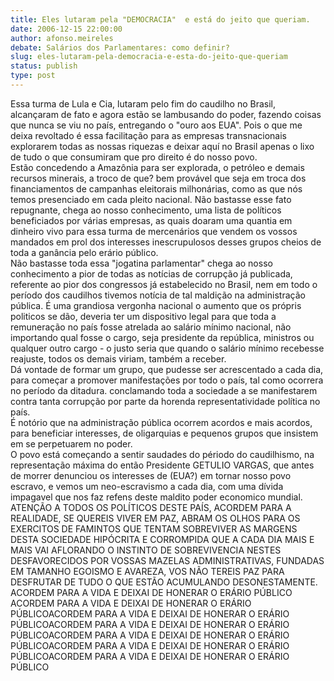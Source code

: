 ```yaml
---
title: Eles lutaram pela "DEMOCRACIA"  e está do jeito que queriam.
date: 2006-12-15 22:00:00
author: afonso.meireles
debate: Salários dos Parlamentares: como definir?
slug: eles-lutaram-pela-democracia-e-esta-do-jeito-que-queriam
status: publish 
type: post
---
```


Essa turma de Lula e Cia, lutaram pelo fim do caudilho no Brasil, alcançaram de fato e agora estão se lambusando do poder, fazendo coisas que nunca se viu no país, entregando o "ouro aos EUA". Pois o que me deixa revoltado é essa facilitação para as empresas transnacionais explorarem todas as nossas riquezas e deixar aquí no Brasil apenas o lixo de tudo o que consumiram que pro direito é do nosso povo.  
Estão concedendo a Amazônia para ser explorada, o petróleo e demais recursos minerais, a troco de que? bem provável que seja em troca dos financiamentos de campanhas eleitorais milhonárias, como as que nós temos presenciado em cada pleito nacional. Não bastasse esse fato repugnante, chega ao nosso conhecimento, uma lista de políticos beneficiados por várias empresas, as quais doaram uma quantia em dinheiro vivo para essa turma de mercenários que vendem os vossos mandados em prol dos interesses inescrupulosos desses grupos cheios de toda a ganância pelo erário público.  
Não bastasse toda essa "jogatina parlamentar" chega ao nosso conhecimento a pior de todas as notícias de corrupção já publicada, referente ao pior dos congressos já estabelecido no Brasil, nem em todo o período dos caudilhos tivemos notícia de tal maldição na administração pública. É uma grandiosa vergonha nacional o aumento que os própris politicos se dão, deveria ter um dispositivo legal para que toda a remuneração no país fosse atrelada ao salário mínimo nacional, não importando qual fosse o cargo, seja presidente da república, ministros ou qualquer outro cargo - o justo seria que quando o salário mínimo recebesse reajuste, todos os demais viriam, também a receber.  
Dá vontade de formar um grupo, que pudesse ser acrescentado a cada dia, para começar a promover manifestações por todo o país, tal como ocorrera no período da ditadura. conclamando toda a sociedade a se manifestarem contra tanta corrupção por parte da horenda representatividade política no país.  
É notório que na administração pública ocorrem acordos e mais acordos, para beneficiar interesses, de oligarquias e pequenos grupos que insistem em se perpetuarem no poder.  
O povo está começando a sentir saudades do périodo do caudilhismo, na representação máxima do então Presidente GETULIO VARGAS, que antes de morrer denunciou os interesses de (EUA?) em tornar nosso povo escravo, e vemos um neo-escravismo a cada dia, com uma dívida impagavel que nos faz refens deste maldito poder economico mundial.  
ATENÇÃO A TODOS OS POLÍTICOS DESTE PAÍS, ACORDEM PARA A REALIDADE, SE QUEREIS VIVER EM PAZ, ABRAM OS OLHOS PARA OS EXERCITOS DE FAMINTOS QUE TENTAM SOBREVIVER AS MARGENS DESTA SOCIEDADE HIPÓCRITA E CORROMPIDA QUE A CADA DIA MAIS E MAIS VAI AFLORANDO O INSTINTO DE SOBREVIVENCIA NESTES DESFAVORECIDOS POR VOSSAS MAZELAS ADMINISTRATIVAS, FUNDADAS EM TAMANHO EGOISMO E AVAREZA, VOS NÃO TEREIS PAZ PARA DESFRUTAR DE TUDO O QUE ESTÃO ACUMULANDO DESONESTAMENTE. ACORDEM PARA A VIDA E DEIXAI DE HONERAR O ERÁRIO PÚBLICO   
ACORDEM PARA A VIDA E DEIXAI DE HONERAR O ERÁRIO PÚBLICOACORDEM PARA A VIDA E DEIXAI DE HONERAR O ERÁRIO PÚBLICOACORDEM PARA A VIDA E DEIXAI DE HONERAR O ERÁRIO PÚBLICOACORDEM PARA A VIDA E DEIXAI DE HONERAR O ERÁRIO PÚBLICOACORDEM PARA A VIDA E DEIXAI DE HONERAR O ERÁRIO PÚBLICOACORDEM PARA A VIDA E DEIXAI DE HONERAR O ERÁRIO PÚBLICO
